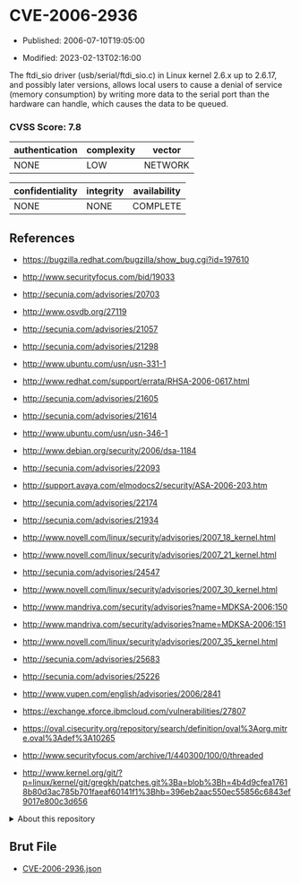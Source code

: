 # CVE-2006-2936

- Published: 2006-07-10T19:05:00

- Modified: 2023-02-13T02:16:00

The ftdi_sio driver (usb/serial/ftdi_sio.c) in Linux kernel 2.6.x up to 2.6.17, and possibly later versions, allows local users to cause a denial of service (memory consumption) by writing more data to the serial port than the hardware can handle, which causes the data to be queued.

### CVSS Score: **7.8**

| authentication | complexity | vector |
| --- | --- | --- |
| NONE | LOW | NETWORK |

| confidentiality | integrity | availability |
| --- | --- | --- |
| NONE | NONE | COMPLETE |

## References

* https://bugzilla.redhat.com/bugzilla/show_bug.cgi?id=197610

* http://www.securityfocus.com/bid/19033

* http://secunia.com/advisories/20703

* http://www.osvdb.org/27119

* http://secunia.com/advisories/21057

* http://secunia.com/advisories/21298

* http://www.ubuntu.com/usn/usn-331-1

* http://www.redhat.com/support/errata/RHSA-2006-0617.html

* http://secunia.com/advisories/21605

* http://secunia.com/advisories/21614

* http://www.ubuntu.com/usn/usn-346-1

* http://www.debian.org/security/2006/dsa-1184

* http://secunia.com/advisories/22093

* http://support.avaya.com/elmodocs2/security/ASA-2006-203.htm

* http://secunia.com/advisories/22174

* http://secunia.com/advisories/21934

* http://www.novell.com/linux/security/advisories/2007_18_kernel.html

* http://www.novell.com/linux/security/advisories/2007_21_kernel.html

* http://secunia.com/advisories/24547

* http://www.novell.com/linux/security/advisories/2007_30_kernel.html

* http://www.mandriva.com/security/advisories?name=MDKSA-2006:150

* http://www.mandriva.com/security/advisories?name=MDKSA-2006:151

* http://www.novell.com/linux/security/advisories/2007_35_kernel.html

* http://secunia.com/advisories/25683

* http://secunia.com/advisories/25226

* http://www.vupen.com/english/advisories/2006/2841

* https://exchange.xforce.ibmcloud.com/vulnerabilities/27807

* https://oval.cisecurity.org/repository/search/definition/oval%3Aorg.mitre.oval%3Adef%3A10265

* http://www.securityfocus.com/archive/1/440300/100/0/threaded

* http://www.kernel.org/git/?p=linux/kernel/git/gregkh/patches.git%3Ba=blob%3Bh=4b4d9cfea17618b80d3ac785b701faeaf60141f1%3Bhb=396eb2aac550ec55856c6843ef9017e800c3d656

<details>
<summary>About this repository</summary> 

  This repository is part of the project [Live Hack CVE](https://github.com/Live-Hack-CVE). Main website can be found [www.live-hack.org](https://www.live-hack.org) 
  
  Made by [Sn0wAlice](https://github.com/Sn0wAlice) for the people that care about security and need to have a feed of the latest CVEs. Hope you enjoy it, don't forget to star the repo and follow me on [Twitter](https://twitter.com/Sn0wAlice) and [Github](https://github.com/Sn0wAlice). And that is my [personnal website](https://www.alice-snow.me/)

  - [Home Page](https://github.com/Live-Hack-CVE)
  - [Framework](https://github.com/Live-Hack-CVE/cve-framework)
  - [CVE database](https://github.com/Live-Hack-CVE/full_database)
  - [Changelog](https://github.com/Live-Hack-CVE/Changelog)
</details>

## Brut File

* [CVE-2006-2936.json](https://raw.githubusercontent.com/Live-Hack-CVE/full_database/main/cves/2006/CVE-2006-2936.json)

